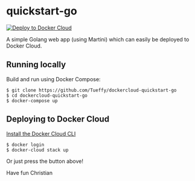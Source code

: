 # quickstart-go

[![Deploy to Docker Cloud](https://files.cloud.docker.com/images/deploy-to-dockercloud.svg)](https://cloud.docker.com/stack/deploy/)

A simple Golang web app (using Martini) which can easily be deployed to Docker Cloud.

## Running locally

Build and run using Docker Compose:

	$ git clone https://github.com/Tueffy/dockercloud-quickstart-go
	$ cd dockercloud-quickstart-go
	$ docker-compose up

## Deploying to Docker Cloud

[Install the Docker Cloud CLI](https://docs.docker.com/docker-cloud/tutorials/installing-cli/)

	$ docker login
	$ docker-cloud stack up

Or just press the button above!

Have fun
Christian
